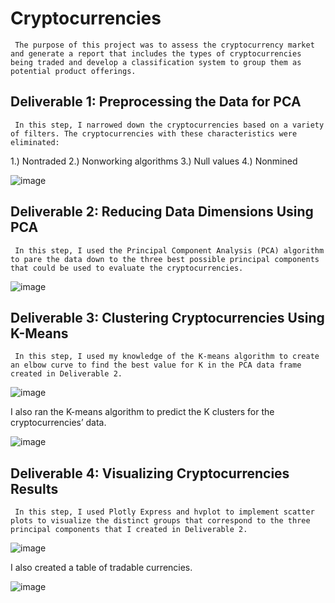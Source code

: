 # Cryptocurrencies

     The purpose of this project was to assess the cryptocurrency market and generate a report that includes the types of cryptocurrencies being traded and develop a classification system to group them as potential product offerings.


## Deliverable 1: Preprocessing the Data for PCA
     In this step, I narrowed down the cryptocurrencies based on a variety of filters. The cryptocurrencies with these characteristics were eliminated:
1.)	Nontraded
2.)	Nonworking algorithms
3.)	Null values
4.)	Nonmined

![image](https://user-images.githubusercontent.com/96176817/168439491-be5253fd-0fe0-420f-9650-5dc1701d7e5d.png)


## Deliverable 2: Reducing Data Dimensions Using PCA
     In this step, I used the Principal Component Analysis (PCA) algorithm to pare the data down to the three best possible principal components that could be used to evaluate the cryptocurrencies.

![image](https://user-images.githubusercontent.com/96176817/168439552-b8346508-2d09-4970-ad12-14f394578d41.png)


## Deliverable 3: Clustering Cryptocurrencies Using K-Means
     In this step, I used my knowledge of the K-means algorithm to create an elbow curve to find the best value for K in the PCA data frame created in Deliverable 2.

![image](https://user-images.githubusercontent.com/96176817/168439583-f77b9692-d711-4cb5-b593-3bf57f0ebb1b.png)

I also ran the K-means algorithm to predict the K clusters for the cryptocurrencies’ data.

![image](https://user-images.githubusercontent.com/96176817/168439599-45afd225-11fc-48ae-85ec-16ceeb8b133c.png)


## Deliverable 4: Visualizing Cryptocurrencies Results
     In this step, I used Plotly Express and hvplot to implement scatter plots to visualize the distinct groups that correspond to the three principal components that I created in Deliverable 2.

![image](https://user-images.githubusercontent.com/96176817/168439668-6c4610cb-0b16-437d-8806-4434e7f2fcfa.png)

I also created a table of tradable currencies.

![image](https://user-images.githubusercontent.com/96176817/168439678-2c631ddc-808b-41d0-af9f-a979af639b09.png)
